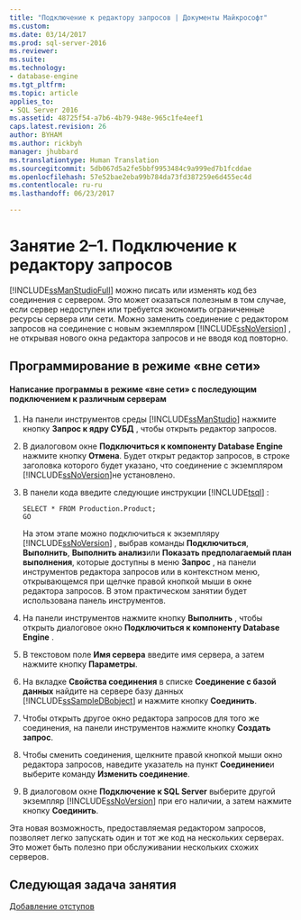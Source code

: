 ```yaml
---
title: "Подключение к редактору запросов | Документы Майкрософт"
ms.custom: 
ms.date: 03/14/2017
ms.prod: sql-server-2016
ms.reviewer: 
ms.suite: 
ms.technology:
- database-engine
ms.tgt_pltfrm: 
ms.topic: article
applies_to:
- SQL Server 2016
ms.assetid: 48725f54-a7b6-4b79-948e-965c1fe4eef1
caps.latest.revision: 26
author: BYHAM
ms.author: rickbyh
manager: jhubbard
ms.translationtype: Human Translation
ms.sourcegitcommit: 5db067d5a2fe5bbf9953484c9a999ed7b1fcddae
ms.openlocfilehash: 57e52bae2eba99b784da73fd387259e6d455ec4d
ms.contentlocale: ru-ru
ms.lasthandoff: 06/23/2017

---
```

# <a name="lesson-2-1---connecting-with-query-editor"></a>Занятие 2–1. Подключение к редактору запросов
[!INCLUDE[ssManStudioFull](../../includes/ssmanstudiofull-md.md)] можно писать или изменять код без соединения с сервером. Это может оказаться полезным в том случае, если сервер недоступен или требуется экономить ограниченные ресурсы сервера или сети. Можно заменить соединение с редактором запросов на соединение с новым экземпляром [!INCLUDE[ssNoVersion](../../includes/ssnoversion-md.md)] , не открывая нового окна редактора запросов и не вводя код повторно.  
  
## <a name="coding-offline"></a>Программирование в режиме «вне сети»  
  
#### <a name="to-write-code-offline-and-then-connect-to-different-servers"></a>Написание программы в режиме «вне сети» с последующим подключением к различным серверам  
  
1.  На панели инструментов среды [!INCLUDE[ssManStudio](../../includes/ssmanstudio-md.md)] нажмите кнопку **Запрос к ядру СУБД** , чтобы открыть редактор запросов.  
  
2.  В диалоговом окне **Подключиться к компоненту Database Engine** нажмите кнопку **Отмена**. Будет открыт редактор запросов, в строке заголовка которого будет указано, что соединение с экземпляром [!INCLUDE[ssNoVersion](../../includes/ssnoversion-md.md)]не установлено.  
  
3.  В панели кода введите следующие инструкции [!INCLUDE[tsql](../../includes/tsql-md.md)] :  
  
    ```  
    SELECT * FROM Production.Product;  
    GO  
    ```  
  
    На этом этапе можно подключиться к экземпляру [!INCLUDE[ssNoVersion](../../includes/ssnoversion-md.md)] , выбрав команды **Подключиться**, **Выполнить**, **Выполнить анализ**или **Показать предполагаемый план выполнения**, которые доступны в меню **Запрос** , на панели инструментов редактора запросов или в контекстном меню, открывающемся при щелчке правой кнопкой мыши в окне редактора запросов. В этом практическом занятии будет использована панель инструментов.  
  
4.  На панели инструментов нажмите кнопку **Выполнить** , чтобы открыть диалоговое окно **Подключиться к компоненту Database Engine** .  
  
5.  В текстовом поле **Имя сервера** введите имя сервера, а затем нажмите кнопку **Параметры**.  
  
6.  На вкладке **Свойства соединения** в списке **Соединение с базой данных** найдите на сервере базу данных [!INCLUDE[ssSampleDBobject](../../includes/sssampledbobject-md.md)] и нажмите кнопку **Соединить**.  
  
7.  Чтобы открыть другое окно редактора запросов для того же соединения, на панели инструментов нажмите кнопку **Создать запрос**.  
  
8.  Чтобы сменить соединения, щелкните правой кнопкой мыши окно редактора запросов, наведите указатель на пункт **Соединение**и выберите команду **Изменить соединение**.  
  
9. В диалоговом окне **Подключение к SQL Server** выберите другой экземпляр [!INCLUDE[ssNoVersion](../../includes/ssnoversion-md.md)] при его наличии, а затем нажмите кнопку **Соединить**.  
  
Эта новая возможность, предоставляемая редактором запросов, позволяет легко запускать один и тот же код на нескольких серверах. Это может быть полезно при обслуживании нескольких схожих серверов.  
  
## <a name="next-task-in-lesson"></a>Следующая задача занятия  
[Добавление отступов](../../tools/sql-server-management-studio/lesson-2-2-adding-indentation.md)  
  
  
  

